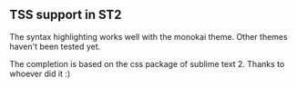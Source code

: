 TSS support in ST2
-------------------

The syntax highlighting works well with the monokai theme. Other themes haven't been tested yet.

The completion is based on the css package of sublime text 2. Thanks to whoever did it :)
